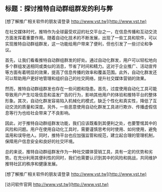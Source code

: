 ## **标题：探讨推特自动群组群发的利与弊**

[想了解推广相关软件的朋友请登录 http://www.vst.tw](http://www.vst.tw)

在社交媒体时代，推特作为全球最受欢迎的社交平台之一，在信息传播和互动交流方面发挥着重要作用。随着自动化技术的不断发展，出现了一些工具和软件，可以实现推特自动群组群发，这一功能给用户带来了便利，但也引发了一些讨论和争议。

首先，让我们看看推特自动群组群发的好处。通过自动化群发，用户可以轻松地向多个群组发送相同或类似的消息，节省了时间和精力。这对于企业推广、活动宣传等方面有着明显的效果，提高了信息传播的效率和覆盖范围。此外，自动化群发还可以帮助用户更好地管理和组织自己的社交网络，提升社交媒体营销的效果。

然而，推特自动群组群发也存在一些问题和隐患。首先，过度使用自动化工具可能导致用户产生垃圾信息和滥发广告的行为，影响其他用户的体验和推特平台的整体形象。其次，自动化群发容易陷入机械化的模式，缺乏个性化和真实性，降低了互动交流的质量和深度。另外，一些恶意使用自动化群发工具进行欺诈、传播虚假信息等行为也给社会带来了不良影响。

因此，对于推特自动群组群发功能，我们应该既看到其便利之处，也要警惕其中的风险和问题。用户在使用自动化工具时，需要谨慎思考何时使用、如何使用，避免滥用和误导他人。同时，推特平台也应加强监管和规范，建立起合理的管理机制，保障用户信息安全和良好的社交环境。

总的来说，推特自动群组群发作为一种社交媒体营销工具，具有一定的优势和劣势。在充分利用其便利性的同时，我们也需要认识到其中的风险和挑战，共同维护推特社区的秩序和健康发展。

[想了解推广相关软件的朋友请登录 http://www.vst.tw](http://www.vst.tw)


[访问软件官网 http://www.vst.tw](http://www.vst.tw)
